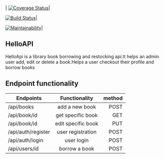 | [![Coverage Status](https://coveralls.io/repos/github/dmaish/HelloAPI/badge.svg?branch=tests)](https://coveralls.io/github/dmaish/HelloAPI?branch=tests)|

[![Build Status](https://travis-ci.org/dmaish/HelloAPI.svg?branch=tests)](https://travis-ci.org/dmaish/HelloAPI)|

[![Maintainability](https://api.codeclimate.com/v1/badges/3e91688355b14079fbc5/maintainability)](https://codeclimate.com/github/dmaish/HelloAPI/maintainability)|

## HelloAPI
HelloApi is a library book borrowing and restocking api.It helps an admin user add, edit or delete a book.Helps a user checkout their profile and borrow books

## Endpoint functionality

| Endpoints           | Functionality     | method |
| -------------       |:-------------:    | -----: |
| /api/books          | add a new book    | POST   |
| /api/book/id        | get specific book | GET    |
| /api/book/id        | edit specific book| PUT    |
| /api/auth/register  | user registration | POST   |
| /api/auth/login     | user login        | POST   |
| /api/users/id       | borrow a book     | POST   |
